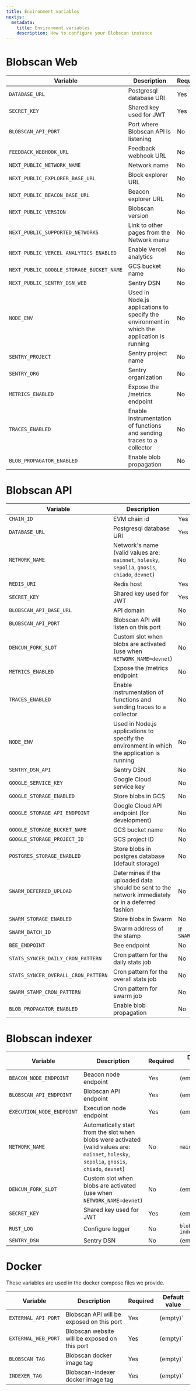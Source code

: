 ```yaml
---
title: Environment variables
nextjs:
  metadata:
    title: Environment variables
    description: How to configure your Blobscan instance
---
```


# Blobscan Web

| Variable                                 | Description                                                                                 | Required | Default value                                                                                                                                                                |
| ---------------------------------------- | ------------------------------------------------------------------------------------------- | -------- | ---------------------------------------------------------------------------------------------------------------------------------------------------------------------------- |
| `DATABASE_URL`                           | Postgresql database URI                                                                     | Yes      | (empty)                                                                                                                                                                      |
| `SECRET_KEY`                             | Shared key used for JWT                                                                     | Yes      | (empty)                                                                                                                                                                      |
| `BLOBSCAN_API_PORT`                      | Port where Blobscan API is listening                                                        | No       | `3001`                                                                                                                                                                       |
| `FEEDBACK_WEBHOOK_URL`                   | Feedback webhook URL                                                                        | No       | (empty)                                                                                                                                                                      |
| `NEXT_PUBLIC_NETWORK_NAME`               | Network name                                                                                | No       | mainnet                                                                                                                                                                      |
| `NEXT_PUBLIC_EXPLORER_BASE_URL`          | Block explorer URL                                                                          | No       | `https://etherscan.io`                                                                                                                                                       |
| `NEXT_PUBLIC_BEACON_BASE_URL`            | Beacon explorer URL                                                                         | No       | `https://beaconcha.in/`                                                                                                                                                      |
| `NEXT_PUBLIC_VERSION`                    | Blobscan version                                                                            | No       | (empty)                                                                                                                                                                      |
| `NEXT_PUBLIC_SUPPORTED_NETWORKS`         | Link to other pages from the Network menu                                                   | No       | `[{"label":"Mainnet","href":"https://blobscan.com/"},{"label":"Holesky","href":"https://holesky.blobscan.com/"},{"label":"Sepolia","href":"https://sepolia.blobscan.com/"}]` |
| `NEXT_PUBLIC_VERCEL_ANALYTICS_ENABLED`   | Enable Vercel analytics                                                                     | No       | `false`                                                                                                                                                                      |
| `NEXT_PUBLIC_GOOGLE_STORAGE_BUCKET_NAME` | GCS bucket name                                                                             | No       | (empty)                                                                                                                                                                      |
| `NEXT_PUBLIC_SENTRY_DSN_WEB`             | Sentry DSN                                                                                  | No       | (empty)                                                                                                                                                                      |
| `NODE_ENV`                               | Used in Node.js applications to specify the environment in which the application is running | No       | (empty)                                                                                                                                                                      |
| `SENTRY_PROJECT`                         | Sentry project name                                                                         | No       | (empty)                                                                                                                                                                      |
| `SENTRY_ORG`                             | Sentry organization                                                                         | No       | (empty)                                                                                                                                                                      |
| `METRICS_ENABLED`                        | Expose the /metrics endpoint                                                                | No       | `false`                                                                                                                                                                      |
| `TRACES_ENABLED`                         | Enable instrumentation of functions and sending traces to a collector                       | No       | `false`                                                                                                                                                                      |
| `BLOB_PROPAGATOR_ENABLED`                | Enable blob propagation                                                                     | No       | `false`                                                                                                                                                                      |

# Blobscan API

| Variable                            | Description                                                                                        | Required                        | Default value              |
| ----------------------------------- | -------------------------------------------------------------------------------------------------- | ------------------------------- | -------------------------- |
| `CHAIN_ID`                          | EVM chain id                                                                                       | Yes                             | `1`                        |
| `DATABASE_URL`                      | Postgresql database URI                                                                            | Yes                             | (empty)                    |
| `NETWORK_NAME`                      | Network's name (valid values are: `mainnet`, `holesky`, `sepolia`, `gnosis`, `chiado`, `devnet`)   | No                              | `mainnet`                  |
| `REDIS_URI`                         | Redis host                                                                                         | Yes                             | `redis://localhost:6379/1` |
| `SECRET_KEY`                        | Shared key used for JWT                                                                            | Yes                             | (empty)                    |
| `BLOBSCAN_API_BASE_URL`             | API domain                                                                                         | No                              | `https://api.blobscan.com` |
| `BLOBSCAN_API_PORT`                 | Blobscan API will listen on this port                                                              | No                              | `3001`                     |
| `DENCUN_FORK_SLOT`                  | Custom slot when blobs are activated (use when `NETWORK_NAME=devnet`)                              | No                              | (empty)                    |
| `METRICS_ENABLED`                   | Expose the /metrics endpoint                                                                       | No                              | `false`                    |
| `TRACES_ENABLED`                    | Enable instrumentation of functions and sending traces to a collector                              | No                              | `false`                    |
| `NODE_ENV`                          | Used in Node.js applications to specify the environment in which the application is running        | No                              | (empty)                    |
| `SENTRY_DSN_API`                    | Sentry DSN                                                                                         | No                              | (empty)                    |
| `GOOGLE_SERVICE_KEY`                | Google Cloud service key                                                                           | No                              | (empty)                    |
| `GOOGLE_STORAGE_ENABLED`            | Store blobs in GCS                                                                                 | No                              | `false`                    |
| `GOOGLE_STORAGE_API_ENDPOINT`       | Google Cloud API endpoint (for development)                                                        | No                              | (empty)                    |
| `GOOGLE_STORAGE_BUCKET_NAME`        | GCS bucket name                                                                                    | No                              | (empty)                    |
| `GOOGLE_STORAGE_PROJECT_ID`         | GCS project ID                                                                                     | No                              | (empty)                    |
| `POSTGRES_STORAGE_ENABLED`          | Store blobs in postgres database (default storage)                                                 | No                              | `false`                    |
| `SWARM_DEFERRED_UPLOAD`             | Determines if the uploaded data should be sent to the network immediately or in a deferred fashion | No                              | false                      |
| `SWARM_STORAGE_ENABLED`             | Store blobs in Swarm                                                                               | No                              | `false`                    |
| `SWARM_BATCH_ID`                    | Swarm address of the stamp                                                                         | If `SWARM_STORAGE_ENABLED=true` | (empty)                    |
| `BEE_ENDPOINT`                      | Bee endpoint                                                                                       | No                              | (empty)                    |
| `STATS_SYNCER_DAILY_CRON_PATTERN`   | Cron pattern for the daily stats job                                                               | No                              | `30 0 * * * *`             |
| `STATS_SYNCER_OVERALL_CRON_PATTERN` | Cron pattern for the overall stats job                                                             | No                              | `*/15 * * * *`             |
| `SWARM_STAMP_CRON_PATTERN`          | Cron pattern for swarm job                                                                         | No                              | `*/15 * * * *`             |
| `BLOB_PROPAGATOR_ENABLED`           | Enable blob propagation                                                                            | No                              | `false`                    |

# Blobscan indexer

| Variable                  | Description                                                                                                                                   | Required | Default value       |
| ------------------------- | --------------------------------------------------------------------------------------------------------------------------------------------- | -------- | ------------------- |
| `BEACON_NODE_ENDPOINT`    | Beacon node endpoint                                                                                                                          | Yes      | (empty)             |
| `BLOBSCAN_API_ENDPOINT`   | Blobscan API endpoint                                                                                                                         | Yes      | (empty)             |
| `EXECUTION_NODE_ENDPOINT` | Execution node endpoint                                                                                                                       | Yes      | (empty)             |
| `NETWORK_NAME`            | Automatically start from the slot when blobs were activated (valid values are: `mainnet`, `holesky`, `sepolia`, `gnosis`, `chiado`, `devnet`) | No       | `mainnet`           |
| `DENCUN_FORK_SLOT`        | Custom slot when blobs are activated (use when `NETWORK_NAME=devnet`)                                                                         | No       | (empty)             |
| `SECRET_KEY`              | Shared key used for JWT                                                                                                                       | Yes      | (empty)             |
| `RUST_LOG`                | Configure logger                                                                                                                              | No       | `blob-indexer=INFO` |
| `SENTRY_DSN`              | Sentry DSN                                                                                                                                    | No       | (empty)             |

# Docker

These variables are used in the docker compose files we provide.

| Variable            | Description                                   | Required | Default value |
| ------------------- | --------------------------------------------- | -------- | ------------- |
| `EXTERNAL_API_PORT` | Blobscan API will be exposed on this port     | Yes      | (empty)`      |
| `EXTERNAL_WEB_PORT` | Blobscan website will be exposed on this port | Yes      | (empty)`      |
| `BLOBSCAN_TAG`      | Blobscan docker image tag                     | Yes      | (empty)`      |
| `INDEXER_TAG`       | Blobscan-indexer docker image tag             | Yes      | (empty)`      |
